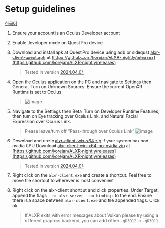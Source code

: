 # Setup guidelines
[한국어](/HowToInstallALXR-KR.md) 
1. Ensure your account is an Oculus Developer account

2. Enable developer mode on Quest Pro device

3. Download and install apk at Quest Pro device using adb or sidequst [alxr-client-quest.apk](https://github.com/korejan/ALXR-nightly/releases/latest/download/alxr-client-quest.apk) at [https://github.com/korejan/ALXR-nightly/releases](https://github.com/korejan/ALXR-nightly/releases)
    >Tested in version [2024.04.04](https://github.com/korejan/ALXR-nightly/releases/tag/v0.28.0%2Bnightly.2024.04.04)

4. Open the Oculus application on the PC and navigate to Settings then General. Turn on Unknown Sources. Ensure the current OpenXR Runtime is set to Oculus
    > ![image](https://github.com/sjsanjsrh/QuestPro4Resonite/assets/16241081/fa3d61e4-30c9-4fef-8744-26f14a368a79)

5. Navigate to the Settings then Beta. Turn on Developer Runtime Features, then turn on Eye tracking over Oculus Link, and Natural Facial Expression over Oculus Link.
	  > Please leave/turn off “Pass-through over Oculus Link”
    > ![image](https://github.com/sjsanjsrh/QuestPro4Resonite/assets/16241081/a428d42a-1be7-45b0-9e43-61782d63738a)

 6. Download and unzip [alxr-client-win-x64.zip](https://github.com/korejan/ALXR-nightly/releases/latest/download/alxr-client-win-x64.zip) if your system has non nvidia GPU Download [alxr-client-win-x64-no-nvidia.zip](https://github.com/korejan/ALXR-nightly/releases/latest/download/alxr-client-win-x64-no-nvidia.zip) at [https://github.com/korejan/ALXR-nightly/releases](https://github.com/korejan/ALXR-nightly/releases)
    >Tested in version [2024.04.04](https://github.com/korejan/ALXR-nightly/releases/tag/v0.28.0%2Bnightly.2024.04.04)
 
 7. Right click on the ``alxr-client.exe`` and create a shortcut. Feel free to move the shortcut to wherever is most convenient

 8.  Right click on the alxr-client shortcut and click properties. Under Target: append the flags ``--no-alvr-server --no-bindings`` to the end. Ensure there is a space between ``alxr-client.exe`` and the appended flags. Click ok
     > If ALXR exits with error messages about Vulkan please try using a different graphics backend, you can add either ``-gD3D12`` or ``-gD3D11``
